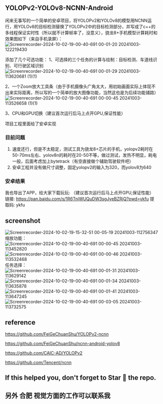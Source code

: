 ## YOLOPv2-YOLOv8-NCNN-Android
闲来无事写的一个简单的安卓项目，将YOLOPv2和YOLOv8的模型用NCNN运行，用YOLOv8的目标检测替换了YOLOPv2中的目标检测部分，并写成了c++的多线程保证实时性（所以就不计算帧率了，没意义），骁龙8+手机模型计算耗时和效果图如下（来自手机录屏）：
![Screenrecorder-2024-10-02-19-00-40-691 00-01-20 20241003-122219430](https://github.com/user-attachments/assets/e4214cb5-c461-459c-b7c9-ea2333b8c37e)

添加了几个可选功能：
1、可选择的三个任务的计算与绘制：目标检测、车道线识别、可行驶区域识别
![Screenrecorder-2024-10-02-19-00-40-691 00-01-29 20241003-113620681 (1)(1)](https://github.com/user-attachments/assets/658ed16f-48d0-44b7-a46b-9860d9586d13)

2、一个Zoom放大工具条（由于手机摄像头广角太大，用初始画面实际上体现不出来实际距离，所以写的一个简单的放大图像功能，当然这也是为后续功能铺路）
![Screenrecorder-2024-10-02-19-00-40-691 00-00-45 20241003-113526658 (1)(1)](https://github.com/user-attachments/assets/b133db8d-d53d-4cd0-884c-f0471b1c010d)

3、CPU和GPU切换（建议首次运行后马上点开GPU,保证性能）

项目工程里面给了安卓实现

### 目前问题
1. 速度还行，但是不太稳定，测试工具为骁龙8+芯片的手机，yolopv2耗时在50-70ms左右、yolov8n的耗时在20-50不等，做过测试，发热不明显，耗电一般，后面考虑加上bytetrack（有空直接做个辅助驾驶软件吧）
2. 安卓工程并没有做尺寸调整，固定yolopv2的输入为320，而yolov8为640

### 安卓结果
我也导出了APP，给大家下载玩玩: （建议首次运行后马上点开GPU,保证性能）
链接: https://pan.baidu.com/s/1R6TnjWUQuDW3sgJyeBZRjQ?pwd=ykfu 提取码: ykfu

## screenshot
![Screenrecorder-2024-10-02-19-15-32-51 00-05-19 20241003-112756347](https://github.com/user-attachments/assets/8ec0351e-b875-41b2-9c9d-7c09ea2c234d)
缩放功能：![Screenrecorder-2024-10-02-19-00-40-691 00-00-45 20241003-113452820](https://github.com/user-attachments/assets/e6b63636-e682-47a0-8aa9-0afcc30f8eda)
![Screenrecorder-2024-10-02-19-00-40-691 00-00-46 20241003-113532468](https://github.com/user-attachments/assets/cb705f3a-e01d-4a1f-b8d4-92746058148a)
任务选择：![Screenrecorder-2024-10-02-19-00-40-691 00-01-31 20241003-113629142](https://github.com/user-attachments/assets/fcae0434-71ad-40b9-b992-b79f661d516a)
![Screenrecorder-2024-10-02-19-00-40-691 00-01-34 20241003-113635878](https://github.com/user-attachments/assets/a3c39ab3-65be-4bf1-b6e7-e5ccee8af20c)
![Screenrecorder-2024-10-02-19-00-40-691 00-01-41 20241003-113647245](https://github.com/user-attachments/assets/07c1e059-78eb-4972-9da6-a0dc0137a05c)
![Screenrecorder-2024-10-02-19-00-40-691 00-03-05 20241003-113732575](https://github.com/user-attachments/assets/f1c7ce6d-9dad-4432-aef8-f481bf23cf0d)


## reference  

https://github.com/FeiGeChuanShu/YOLOPv2-ncnn

https://github.com/FeiGeChuanShu/ncnn-android-yolov8

https://github.com/CAIC-AD/YOLOPv2

https://github.com/Tencent/ncnn

## If this helped you, don't forget to Star 🌟 the repo.
## 另外 合肥 视觉方面的工作可以联系我

